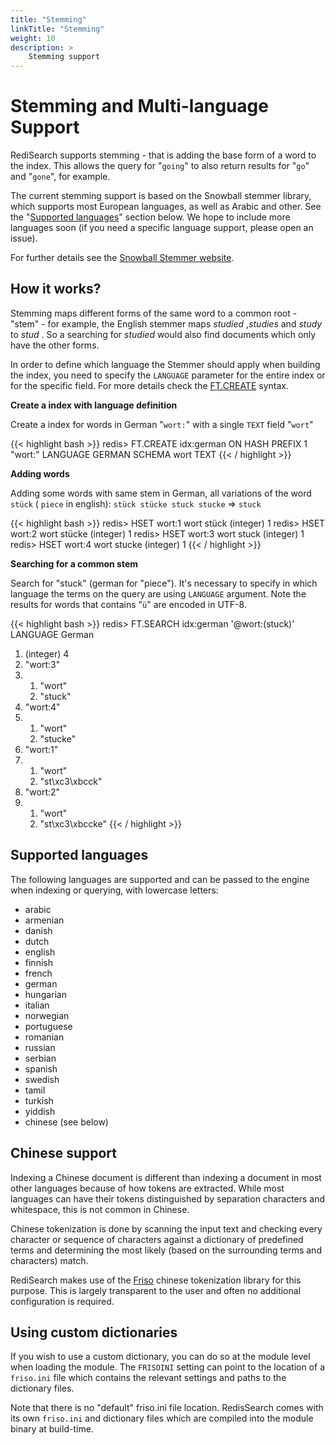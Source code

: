 ```yaml
---
title: "Stemming"
linkTitle: "Stemming"
weight: 10
description: >
    Stemming support
---
```


# Stemming and Multi-language Support

RediSearch supports stemming - that is adding the base form of a word to the index. This allows the query for "`going`" to also return results for "`go`" and "`gone`", for example.

The current stemming support is based on the Snowball stemmer library, which supports most European languages, as well as Arabic and other. See the "[Supported languages](#supported-languages)" section below. We hope to include more languages soon (if you need a specific language support, please open an issue).

For further details see the [Snowball Stemmer website](http://snowballstem.org/).

## How it works?

Stemming maps different forms of the same word to a common root - "stem" - for example, the English stemmer maps *studied* ,*studies* and *study* to *stud* . So a searching for *studied* would also find documents which only have the other forms.

In order to define which language the Stemmer should apply when building the index, you need to specify the `LANGUAGE` parameter for the entire index or for the specific field. For more details check the [FT.CREATE](/docs/commands/ft.create.md) syntax.

**Create a index with language definition**

Create a index for words in German "`wort:`" with a single `TEXT` field "`wort`"

{{< highlight bash >}}
redis> FT.CREATE idx:german ON HASH PREFIX 1 "wort:" LANGUAGE GERMAN SCHEMA wort TEXT
{{< / highlight >}}

**Adding words**

Adding some words with same stem in German, all variations of the word `stück` ( `piece` in english): `stück stücke stuck stucke` => `stuck`

{{< highlight bash >}}
redis> HSET wort:1 wort stück
(integer) 1
redis> HSET wort:2 wort stücke
(integer) 1
redis> HSET wort:3 wort stuck
(integer) 1
redis> HSET wort:4 wort stucke
(integer) 1
{{< / highlight >}}

**Searching for a common stem**

Search for "stuck" (german for "piece"). It's necessary to specify in which language the terms on the query are using `LANGUAGE` argument.
Note the results for words that contains "`ü`" are encoded in UTF-8.

{{< highlight bash >}}
redis> FT.SEARCH idx:german '@wort:(stuck)' LANGUAGE German
1) (integer) 4
2) "wort:3"
3) 1) "wort"
   2) "stuck"
4) "wort:4"
5) 1) "wort"
   2) "stucke"
6) "wort:1"
7) 1) "wort"
   2) "st\xc3\xbcck"
8) "wort:2"
9) 1) "wort"
   2) "st\xc3\xbccke"
{{< / highlight >}}

## Supported languages

The following languages are supported and can be passed to the engine when indexing or querying, with lowercase letters:

* arabic
* armenian
* danish
* dutch
* english
* finnish
* french
* german
* hungarian
* italian
* norwegian
* portuguese
* romanian
* russian
* serbian
* spanish
* swedish
* tamil
* turkish
* yiddish
* chinese (see below)

## Chinese support

Indexing a Chinese document is different than indexing a document in most other languages because of how tokens are extracted. While most languages can have their tokens distinguished by separation characters and whitespace, this is not common in Chinese.

Chinese tokenization is done by scanning the input text and checking every character or sequence of characters against a dictionary of predefined terms and determining the most likely (based on the surrounding terms and characters) match.

RediSearch makes use of the [Friso](https://github.com/lionsoul2014/friso) chinese tokenization library for this purpose. This is largely transparent to the user and often no additional configuration is required.

## Using custom dictionaries

If you wish to use a custom dictionary, you can do so at the module level when loading the module. The `FRISOINI` setting can point to the location of a `friso.ini` file which contains the relevant settings and paths to the dictionary files.

Note that there is no "default" friso.ini file location. RedisSearch comes with its own `friso.ini` and dictionary files which are compiled into the module binary at build-time.
